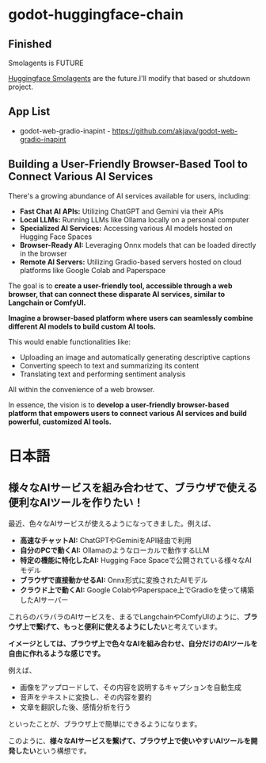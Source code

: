 # godot-huggingface-chain
## Finished
Smolagents is FUTURE

[Huggingface Smolagents](https://github.com/huggingface/smolagents) are the future.I'll modify that based or shutdown project.
## App List
- godot-web-gradio-inapint - https://github.com/akjava/godot-web-gradio-inapint
## Building a User-Friendly Browser-Based Tool to Connect Various AI Services

There's a growing abundance of AI services available for users, including:

* **Fast Chat AI APIs:** Utilizing ChatGPT and Gemini via their APIs
* **Local LLMs:** Running LLMs like Ollama locally on a personal computer
* **Specialized AI Services:** Accessing various AI models hosted on Hugging Face Spaces
* **Browser-Ready AI:** Leveraging Onnx models that can be loaded directly in the browser
* **Remote AI Servers:** Utilizing Gradio-based servers hosted on cloud platforms like Google Colab and Paperspace

The goal is to **create a user-friendly tool, accessible through a web browser, that can connect these disparate AI services, similar to Langchain or ComfyUI.**  

**Imagine a browser-based platform where users can seamlessly combine different AI models to build custom AI tools.**

This would enable functionalities like:

* Uploading an image and automatically generating descriptive captions
* Converting speech to text and summarizing its content
* Translating text and performing sentiment analysis

All within the convenience of a web browser.

In essence, the vision is to **develop a user-friendly browser-based platform that empowers users to connect various AI services and build powerful, customized AI tools.**

# 日本語
## 様々なAIサービスを組み合わせて、ブラウザで使える便利なAIツールを作りたい！

最近、色々なAIサービスが使えるようになってきました。例えば、

* **高速なチャットAI:** ChatGPTやGeminiをAPI経由で利用
* **自分のPCで動くAI:** Ollamaのようなローカルで動作するLLM
* **特定の機能に特化したAI:** Hugging Face Spaceで公開されている様々なAIモデル
* **ブラウザで直接動かせるAI:** Onnx形式に変換されたAIモデル
* **クラウド上で動くAI:** Google ColabやPaperspace上でGradioを使って構築したAIサーバー

これらのバラバラのAIサービスを、まるでLangchainやComfyUIのように、**ブラウザ上で繋げて、もっと便利に使えるようにしたい**と考えています。 

**イメージとしては、ブラウザ上で色々なAIを組み合わせ、自分だけのAIツールを自由に作れるような感じです。**

例えば、

* 画像をアップロードして、その内容を説明するキャプションを自動生成
* 音声をテキストに変換し、その内容を要約
* 文章を翻訳した後、感情分析を行う

といったことが、ブラウザ上で簡単にできるようになります。


このように、**様々なAIサービスを繋げて、ブラウザ上で使いやすいAIツールを開発したい**という構想です。
